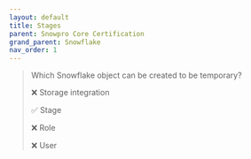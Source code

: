 ```yaml
---
layout: default
title: Stages
parent: Snowpro Core Certification
grand_parent: Snowflake
nav_order: 1
---
```


> Which Snowflake object can be created to be temporary?
>
> ❌ Storage integration
>
> ✅ Stage
>
> ❌ Role
>
> ❌ User







